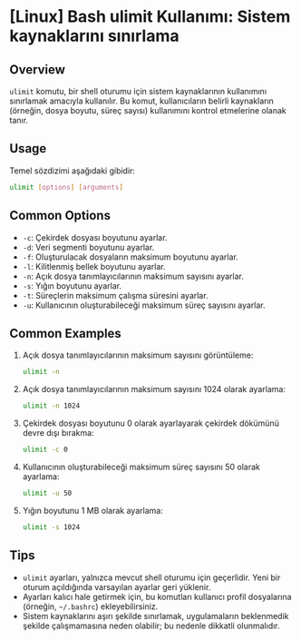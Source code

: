 # [Linux] Bash ulimit Kullanımı: Sistem kaynaklarını sınırlama

## Overview
`ulimit` komutu, bir shell oturumu için sistem kaynaklarının kullanımını sınırlamak amacıyla kullanılır. Bu komut, kullanıcıların belirli kaynakların (örneğin, dosya boyutu, süreç sayısı) kullanımını kontrol etmelerine olanak tanır.

## Usage
Temel sözdizimi aşağıdaki gibidir:
```bash
ulimit [options] [arguments]
```

## Common Options
- `-c`: Çekirdek dosyası boyutunu ayarlar.
- `-d`: Veri segmenti boyutunu ayarlar.
- `-f`: Oluşturulacak dosyaların maksimum boyutunu ayarlar.
- `-l`: Kilitlenmiş bellek boyutunu ayarlar.
- `-n`: Açık dosya tanımlayıcılarının maksimum sayısını ayarlar.
- `-s`: Yığın boyutunu ayarlar.
- `-t`: Süreçlerin maksimum çalışma süresini ayarlar.
- `-u`: Kullanıcının oluşturabileceği maksimum süreç sayısını ayarlar.

## Common Examples
1. Açık dosya tanımlayıcılarının maksimum sayısını görüntüleme:
   ```bash
   ulimit -n
   ```

2. Açık dosya tanımlayıcılarının maksimum sayısını 1024 olarak ayarlama:
   ```bash
   ulimit -n 1024
   ```

3. Çekirdek dosyası boyutunu 0 olarak ayarlayarak çekirdek dökümünü devre dışı bırakma:
   ```bash
   ulimit -c 0
   ```

4. Kullanıcının oluşturabileceği maksimum süreç sayısını 50 olarak ayarlama:
   ```bash
   ulimit -u 50
   ```

5. Yığın boyutunu 1 MB olarak ayarlama:
   ```bash
   ulimit -s 1024
   ```

## Tips
- `ulimit` ayarları, yalnızca mevcut shell oturumu için geçerlidir. Yeni bir oturum açıldığında varsayılan ayarlar geri yüklenir.
- Ayarları kalıcı hale getirmek için, bu komutları kullanıcı profil dosyalarına (örneğin, `~/.bashrc`) ekleyebilirsiniz.
- Sistem kaynaklarını aşırı şekilde sınırlamak, uygulamaların beklenmedik şekilde çalışmamasına neden olabilir; bu nedenle dikkatli olunmalıdır.